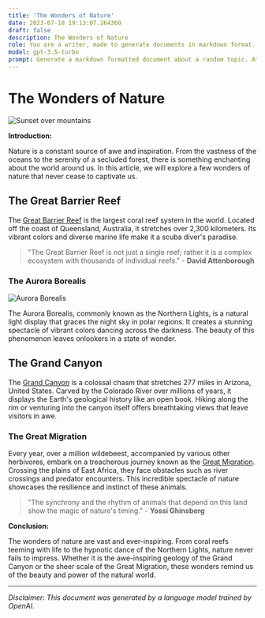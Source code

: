 ```yaml
---
title: 'The Wonders of Nature'
date: 2023-07-18 19:13:07.264360
draft: false
description: The Wonders of Nature
role: You are a writer, made to generate documents in markdown format. It is very important that all of the documents you generate are in valid markdown format.
model: gpt-3.5-turbo
prompt: Generate a markdown formatted document about a random topic. At the bottom, include a disclaimer explaining that the document was generated by you. The first line of the document should be the title. Make sure that the entire document is in proper markdown format, using a mix of various tags to make the document visually appealing.
---
```


# The Wonders of Nature

![Sunset over mountains](image.jpg)

**Introduction:**

Nature is a constant source of awe and inspiration. From the vastness of the oceans to the serenity of a secluded forest, there is something enchanting about the world around us. In this article, we will explore a few wonders of nature that never cease to captivate us.

## The Great Barrier Reef

The [Great Barrier Reef](https://en.wikipedia.org/wiki/Great_Barrier_Reef) is the largest coral reef system in the world. Located off the coast of Queensland, Australia, it stretches over 2,300 kilometers. Its vibrant colors and diverse marine life make it a scuba diver's paradise.

> "The Great Barrier Reef is not just a single reef; rather it is a complex ecosystem with thousands of individual reefs." - **David Attenborough**

### The Aurora Borealis

![Aurora Borealis](image2.jpg)

The Aurora Borealis, commonly known as the Northern Lights, is a natural light display that graces the night sky in polar regions. It creates a stunning spectacle of vibrant colors dancing across the darkness. The beauty of this phenomenon leaves onlookers in a state of wonder.

## The Grand Canyon

The [Grand Canyon](https://en.wikipedia.org/wiki/Grand_Canyon) is a colossal chasm that stretches 277 miles in Arizona, United States. Carved by the Colorado River over millions of years, it displays the Earth's geological history like an open book. Hiking along the rim or venturing into the canyon itself offers breathtaking views that leave visitors in awe.

### The Great Migration

Every year, over a million wildebeest, accompanied by various other herbivores, embark on a treacherous journey known as the [Great Migration](https://en.wikipedia.org/wiki/Great_Migration_(African_animal)). Crossing the plains of East Africa, they face obstacles such as river crossings and predator encounters. This incredible spectacle of nature showcases the resilience and instinct of these animals.

> "The synchrony and the rhythm of animals that depend on this land show the magic of nature's timing." - **Yossi Ghinsberg**

**Conclusion:**

The wonders of nature are vast and ever-inspiring. From coral reefs teeming with life to the hypnotic dance of the Northern Lights, nature never fails to impress. Whether it is the awe-inspiring geology of the Grand Canyon or the sheer scale of the Great Migration, these wonders remind us of the beauty and power of the natural world.

---

*Disclaimer: This document was generated by a language model trained by OpenAI.*